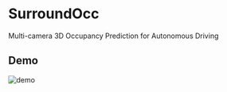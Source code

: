 # SurroundOcc
Multi-camera 3D Occupancy Prediction for Autonomous Driving


## Demo

![demo](./assets/demo1.gif)
